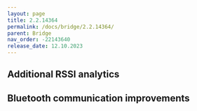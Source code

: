 ```yaml
---
layout: page
title: 2.2.14364
permalink: /docs/bridge/2.2.14364/
parent: Bridge
nav_order: -22143640
release_date: 12.10.2023
---
```


## Additional RSSI analytics
## Bluetooth communication improvements
